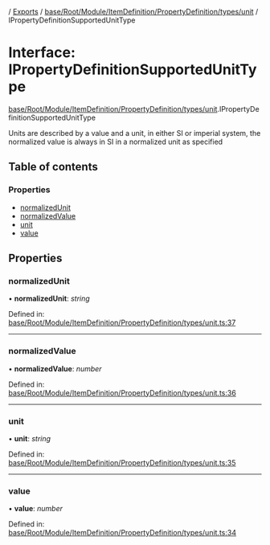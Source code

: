 [](../README.md) / [Exports](../modules.md) / [base/Root/Module/ItemDefinition/PropertyDefinition/types/unit](../modules/base_root_module_itemdefinition_propertydefinition_types_unit.md) / IPropertyDefinitionSupportedUnitType

# Interface: IPropertyDefinitionSupportedUnitType

[base/Root/Module/ItemDefinition/PropertyDefinition/types/unit](../modules/base_root_module_itemdefinition_propertydefinition_types_unit.md).IPropertyDefinitionSupportedUnitType

Units are described by a value and a unit, in either SI
or imperial system, the normalized value is always in SI
in a normalized unit as specified

## Table of contents

### Properties

- [normalizedUnit](base_root_module_itemdefinition_propertydefinition_types_unit.ipropertydefinitionsupportedunittype.md#normalizedunit)
- [normalizedValue](base_root_module_itemdefinition_propertydefinition_types_unit.ipropertydefinitionsupportedunittype.md#normalizedvalue)
- [unit](base_root_module_itemdefinition_propertydefinition_types_unit.ipropertydefinitionsupportedunittype.md#unit)
- [value](base_root_module_itemdefinition_propertydefinition_types_unit.ipropertydefinitionsupportedunittype.md#value)

## Properties

### normalizedUnit

• **normalizedUnit**: *string*

Defined in: [base/Root/Module/ItemDefinition/PropertyDefinition/types/unit.ts:37](https://github.com/onzag/itemize/blob/11a98dec/base/Root/Module/ItemDefinition/PropertyDefinition/types/unit.ts#L37)

___

### normalizedValue

• **normalizedValue**: *number*

Defined in: [base/Root/Module/ItemDefinition/PropertyDefinition/types/unit.ts:36](https://github.com/onzag/itemize/blob/11a98dec/base/Root/Module/ItemDefinition/PropertyDefinition/types/unit.ts#L36)

___

### unit

• **unit**: *string*

Defined in: [base/Root/Module/ItemDefinition/PropertyDefinition/types/unit.ts:35](https://github.com/onzag/itemize/blob/11a98dec/base/Root/Module/ItemDefinition/PropertyDefinition/types/unit.ts#L35)

___

### value

• **value**: *number*

Defined in: [base/Root/Module/ItemDefinition/PropertyDefinition/types/unit.ts:34](https://github.com/onzag/itemize/blob/11a98dec/base/Root/Module/ItemDefinition/PropertyDefinition/types/unit.ts#L34)
